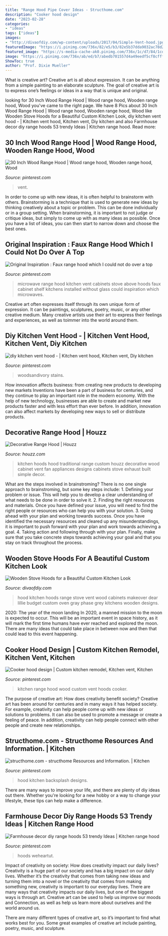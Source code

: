 ```yaml
---
title: "Range Hood Pipe Cover Ideas - Structhome.com"
description: "Cooker hood design"
date: "2023-02-28"
categories:
- "ideas"
tags: ["ideas"]
images:
- "http://divaofdiy.com/wp-content/uploads/2017/04/Simple-Vent-hood.jpg"
featuredImage: "https://i.pinimg.com/736x/82/e5/b3/82e5b37dda9032ac78d23275ce8ba275.jpg"
featured_image: "https://s-media-cache-ak0.pinimg.com/736x/1c/d7/84/1cd784fe8a40ec5984e00c30ee3f6fe1.jpg"
image: "https://i.pinimg.com/736x/ab/ed/b7/abedb701557d4a49eedf5cf8cfff6348.jpg"
ShowToc: true
author: "Prof. Dixie Mueller"
---
```



What is creative art?
Creative art is all about expression. It can be anything from a simple painting to an elaborate sculpture. The goal of creative art is to express one’s feelings or ideas in a way that is unique and original.

	

		
looking for 30 Inch Wood Range Hood | Wood range hood, Wooden range hood, Wood you've came to the right page. We have 8 Pics about 30 Inch Wood Range Hood | Wood range hood, Wooden range hood, Wood like Wooden Stove Hoods for a Beautiful Custom Kitchen Look, diy kitchen vent hood - | Kitchen vent hood, Kitchen vent, Diy kitchen and also Farmhouse decor diy range hoods 53 trendy Ideas | Kitchen range hood. Read more:
		
    
## 30 Inch Wood Range Hood | Wood Range Hood, Wooden Range Hood, Wood

<img loading=lazy src="https://i.pinimg.com/originals/53/39/df/5339dff418b43e24223b2363ea493e6a.jpg" onerror="this.onerror=null;this.src='https://tse2.mm.bing.net/th?id=OIP.NoccyFmNqJYLjarFzySfGgHaE7&amp;pid=15.1';" alt="30 Inch Wood Range Hood | Wood range hood, Wooden range hood, Wood">

_Source: pinterest.com_

>vent. 

	

In order to come up with new ideas, it is often helpful to brainstorm with others. Brainstorming is a technique that is used to generate new ideas by thinking creatively about a topic or problem. This can be done individually or in a group setting. When brainstorming, it is important to not judge or critique ideas, but simply to come up with as many ideas as possible. Once you have a list of ideas, you can then start to narrow down and choose the best ones.

    
## Original Inspiration : Faux Range Hood Which I Could Not Do Over A Top

<img loading=lazy src="https://s-media-cache-ak0.pinimg.com/736x/1c/d7/84/1cd784fe8a40ec5984e00c30ee3f6fe1.jpg" onerror="this.onerror=null;this.src='https://tse3.mm.bing.net/th?id=OIP._T-2C2J5bHdcwTO6P4dQ8QHaJ4&amp;pid=15.1';" alt="Original Inspiration : Faux range hood which I could not do over a top">

_Source: pinterest.com_

>microwave range hood kitchen vent cabinets stove above hoods faux cabinet shelf kitchens installed without glass could inspiration which microwaves. 

	

Creative art often expresses itself through its own unique form of expression. It can be paintings, sculptures, poetry, music, or any other creative medium. Many creative artists use their art to express their feelings and experiences, as well as toimmer into the world around them.

    
## Diy Kitchen Vent Hood - | Kitchen Vent Hood, Kitchen Vent, Diy Kitchen

<img loading=lazy src="https://i.pinimg.com/736x/82/e5/b3/82e5b37dda9032ac78d23275ce8ba275.jpg" onerror="this.onerror=null;this.src='https://tse2.mm.bing.net/th?id=OIP.WobSHI-zYUNFtVwR059iYAHaJ3&amp;pid=15.1';" alt="diy kitchen vent hood - | Kitchen vent hood, Kitchen vent, Diy kitchen">

_Source: pinterest.com_

>woodsandivory stains. 

	

How innovation affects business: from creating new products to developing new markets
Inventions have been a part of business for centuries, and they continue to play an important role in the modern economy. With the help of new technology, businesses are able to create and market new products faster and with less effort than ever before. In addition, innovation can also affect markets by developing new ways to sell or distribute products.

    
## Decorative Range Hood | Houzz

<img loading=lazy src="https://st.hzcdn.com/fimgs/c1f15c410ee290be_1353-w500-h666-b0-p0--traditional-kitchen.jpg" onerror="this.onerror=null;this.src='https://tse3.mm.bing.net/th?id=OIP.hpibDF18gvwwNedWzZE56gHaJ3&amp;pid=15.1';" alt="Decorative Range Hood | Houzz">

_Source: houzz.com_

>kitchen hoods hood traditional range custom houzz decorative wood cabinet vent fan appliances designs cabinets stove exhaust built simple decor. 

	

What are the steps involved in brainstroming?
There is no one single approach to brainstroming, but some key steps include: 1. Defining your problem or issue. This will help you to develop a clear understanding of what needs to be done in order to solve it. 2. Finding the right resources and materials. Once you have defined your issue, you will need to find the right people or resources who can help you with your solution. 3. Going ahead with your plan and working towards success. Once you have identified the necessary resources and cleared up any misunderstandings, it is important to push forward with your plan and work towards achieving a goal. 4. Taking action and following through with your plan. Finally, make sure that you take concrete steps towards achieving your goal and that you stay on track throughout the process.

    
## Wooden Stove Hoods For A Beautiful Custom Kitchen Look

<img loading=lazy src="http://divaofdiy.com/wp-content/uploads/2017/04/Simple-Vent-hood.jpg" onerror="this.onerror=null;this.src='https://tse3.mm.bing.net/th?id=OIP.YjUZDn_bx0_G0kS3r6bybgAAAA&amp;pid=15.1';" alt="Wooden Stove Hoods for a Beautiful Custom Kitchen Look">

_Source: divaofdiy.com_

>hood kitchen hoods range stove vent wood cabinets makeover dear lillie budget custom oven gray phase grey kitchens wooden designs. 

	

2020: The year of the moon landing
In 2020, a manned mission to the moon is expected to occur. This will be an important event in space history, as it will mark the first time humans have ever reached and explored the moon. There are many ideas that could take place in between now and then that could lead to this event happening.

    
## Cooker Hood Design | Custom Kitchen Remodel, Kitchen Vent, Kitchen

<img loading=lazy src="https://i.pinimg.com/736x/cb/43/5a/cb435a4f0aa82e36cfff0e37b4f84679--wood-range-hoods-kitchen-range-hoods.jpg" onerror="this.onerror=null;this.src='https://tse2.mm.bing.net/th?id=OIP.0WxbAndagSnexV2AA9m8owHaKx&amp;pid=15.1';" alt="Cooker hood design | Custom kitchen remodel, Kitchen vent, Kitchen">

_Source: pinterest.com_

>kitchen range hood wood custom vent hoods cooker. 

	

The purpose of creative art: How does creativity benefit society?
Creative art has been around for centuries and in many ways it has helped society. For example, creativity can help people come up with new ideas or solutions to problems. It can also be used to promote a message or create a feeling of peace. In addition, creativity can help people connect with other people and create new relationships.

    
## Structhome.com - Structhome Resources And Information. | Kitchen

<img loading=lazy src="https://i.pinimg.com/736x/b1/0e/03/b10e03ddc4552edc8c085b1323d2ed02.jpg" onerror="this.onerror=null;this.src='https://tse1.mm.bing.net/th?id=OIP.1nb42czoS8STR8WMZ0H7-wHaL1&amp;pid=15.1';" alt="structhome.com - structhome Resources and Information. | Kitchen">

_Source: pinterest.com_

>hood kitchen backsplash designs. 

	

There are many ways to improve your life, and there are plenty of diy ideas out there. Whether you're looking for a new hobby or a way to change your lifestyle, these tips can help make a difference.

    
## Farmhouse Decor Diy Range Hoods 53 Trendy Ideas | Kitchen Range Hood

<img loading=lazy src="https://i.pinimg.com/736x/ab/ed/b7/abedb701557d4a49eedf5cf8cfff6348.jpg" onerror="this.onerror=null;this.src='https://tse4.mm.bing.net/th?id=OIP.S4UAIRE7Z1dbc4U0jBBhtAAAAA&amp;pid=15.1';" alt="Farmhouse decor diy range hoods 53 trendy Ideas | Kitchen range hood">

_Source: pinterest.com_

>hoods weheartut. 

	

Impact of creativity on society: How does creativity impact our daily lives?
Creativity is a huge part of our society and has a big impact on our daily lives. Whether it’s the creativity that comes from taking new ideas and turning them into a novel or the creativity that comes from making something new, creativity is important to our everyday lives.
There are many ways that creativity impacts our daily lives, but one of the biggest ways is through art. Creative art can be used to help us improve our moods and Connection, as well as help us learn more about ourselves and the world around us.

There are many different types of creative art, so it’s important to find what works best for you. Some great examples of creative art include painting, poetry, music, and sculpture.

